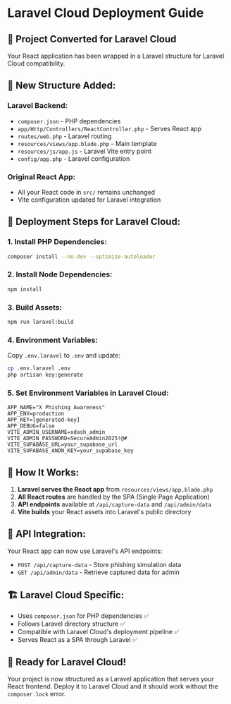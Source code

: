# Laravel Cloud Deployment Guide

## 🎯 Project Converted for Laravel Cloud

Your React application has been wrapped in a Laravel structure for Laravel Cloud compatibility.

## 📁 New Structure Added:

### Laravel Backend:
- `composer.json` - PHP dependencies
- `app/Http/Controllers/ReactController.php` - Serves React app
- `routes/web.php` - Laravel routing
- `resources/views/app.blade.php` - Main template
- `resources/js/app.js` - Laravel Vite entry point
- `config/app.php` - Laravel configuration

### Original React App:
- All your React code in `src/` remains unchanged
- Vite configuration updated for Laravel integration

## 🚀 Deployment Steps for Laravel Cloud:

### 1. Install PHP Dependencies:
```bash
composer install --no-dev --optimize-autoloader
```

### 2. Install Node Dependencies:
```bash
npm install
```

### 3. Build Assets:
```bash
npm run laravel:build
```

### 4. Environment Variables:
Copy `.env.laravel` to `.env` and update:
```bash
cp .env.laravel .env
php artisan key:generate
```

### 5. Set Environment Variables in Laravel Cloud:
```
APP_NAME="X Phishing Awareness"
APP_ENV=production
APP_KEY=[generated-key]
APP_DEBUG=false
VITE_ADMIN_USERNAME=xdash_admin
VITE_ADMIN_PASSWORD=SecureAdmin2025!@#
VITE_SUPABASE_URL=your_supabase_url
VITE_SUPABASE_ANON_KEY=your_supabase_key
```

## 🔧 How It Works:

1. **Laravel serves the React app** from `resources/views/app.blade.php`
2. **All React routes** are handled by the SPA (Single Page Application)
3. **API endpoints** available at `/api/capture-data` and `/api/admin/data`
4. **Vite builds** your React assets into Laravel's public directory

## 📡 API Integration:

Your React app can now use Laravel's API endpoints:
- `POST /api/capture-data` - Store phishing simulation data
- `GET /api/admin/data` - Retrieve captured data for admin

## 🏗️ Laravel Cloud Specific:

- Uses `composer.json` for PHP dependencies ✅
- Follows Laravel directory structure ✅  
- Compatible with Laravel Cloud's deployment pipeline ✅
- Serves React as a SPA through Laravel ✅

## 🎉 Ready for Laravel Cloud!

Your project is now structured as a Laravel application that serves your React frontend. Deploy it to Laravel Cloud and it should work without the `composer.lock` error.
